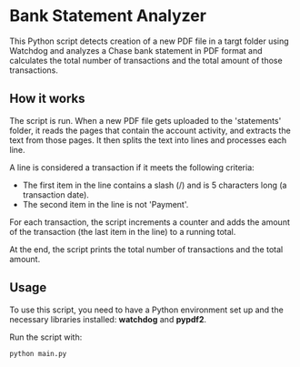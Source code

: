 # Bank Statement Analyzer

This Python script detects creation of a new PDF file in a targt folder using Watchdog and analyzes a Chase bank statement in PDF format and calculates the total number of transactions and the total amount of those transactions.

## How it works

The script is run. When a new PDF file gets uploaded to the 'statements' folder, it reads the pages that contain the account activity, and extracts the text from those pages. It then splits the text into lines and processes each line.

A line is considered a transaction if it meets the following criteria:

-   The first item in the line contains a slash (/) and is 5 characters long (a transaction date).
-   The second item in the line is not 'Payment'.

For each transaction, the script increments a counter and adds the amount of the transaction (the last item in the line) to a running total.

At the end, the script prints the total number of transactions and the total amount.

## Usage

To use this script, you need to have a Python environment set up and the necessary libraries installed: **watchdog** and **pypdf2**.

Run the script with:

```bash
python main.py
```
